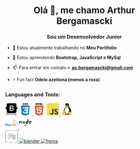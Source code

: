 <h1 align="center">Olá 👋, me chamo Arthur Bergamascki</h1>
<h3 align="center">Sou um Desenvolvedor Junior</h3>

- 🔭 Estou atualmente trabalhando no **Meu Portifolio**

- 🌱 Estou aprendendo **Bootstrap, JavaScript e MySql**

- 📫 Para entrar em contato-> **ao.bergamascki@gmail.com**

- ⚡ Fun fact **Odeio azeitona (menos a roxa)**

<h3 align="left">Languages and Tools:</h3>
<p align="left">  <img
                src="https://raw.githubusercontent.com/devicons/devicon/master/icons/bootstrap/bootstrap-plain-wordmark.svg"
                alt="bootstrap" width="40" height="40" /> </a> <a href="https://www.w3schools.com/css/" target="_blank"
            rel="noreferrer"> <img
                src="https://raw.githubusercontent.com/devicons/devicon/master/icons/css3/css3-original-wordmark.svg"
                alt="css3" width="40" height="40" /> </a>  <img
                src="https://raw.githubusercontent.com/devicons/devicon/master/icons/html5/html5-original-wordmark.svg"
                alt="html5" width="40" height="40" /> </a> <a
            href="https://developer.mozilla.org/en-US/docs/Web/JavaScript" target="_blank" rel="noreferrer"> <img
                src="https://raw.githubusercontent.com/devicons/devicon/master/icons/javascript/javascript-original.svg"
                alt="javascript" width="40" height="40" /> </a> <a href="https://www.linux.org/" target="_blank"
            rel="noreferrer"> <img
                src="https://raw.githubusercontent.com/devicons/devicon/master/icons/linux/linux-original.svg"
                alt="linux" width="40" height="40" /> </a> <br> <a href="https://www.mysql.com/" target="_blank"
            rel="noreferrer"> <img
                src="https://raw.githubusercontent.com/devicons/devicon/master/icons/mysql/mysql-original-wordmark.svg"
                alt="mysql" width="40" height="40" /> </a> <a href="https://nodejs.org" target="_blank"
            rel="noreferrer"> <img
                src="https://raw.githubusercontent.com/devicons/devicon/master/icons/nodejs/nodejs-original-wordmark.svg"
                alt="nodejs" width="40" height="40" /> </a> <br>
                <a href="https://www.photoshop.com/en" target="_blank"
            rel="noreferrer"> <img
                src="https://raw.githubusercontent.com/devicons/devicon/master/icons/photoshop/photoshop-line.svg"
                alt="photoshop" width="40" height="40" /> </a> 
                <a href="https://www.blender.org/" target="_blank" rel="noreferrer"> <img
                    src="https://download.blender.org/branding/community/blender_community_badge_white.svg" alt="blender"
                    width="40" height="40" /> </a> <a href="https://getbootstrap.com" target="_blank" rel="noreferrer">
                        <a href="https://www.figma.com/" target="_blank"
                        rel="noreferrer"> <img src="https://www.vectorlogo.zone/logos/figma/figma-icon.svg" alt="figma" width="40"
                            height="40" /> </a> <a href="https://www.w3.org/html/" target="_blank" rel="noreferrer">
            </p>
